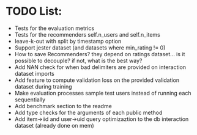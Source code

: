 # TODO List:
- Tests for the evaluation metrics
- Tests for the recommenders self.n_users and self.n_items
- leave-k-out with split by timestamp option
- Support jester dataset (and datasets where min_rating != 0)
- How to save Recommenders? they depend on ratings dataset... is it possible to decouple? if not, what is the best way?
- Add NAN check for when bad delimiters are provided on interaction dataset imports
- Add feature to compute validation loss on the provided validation dataset during training
- Make evaluation processes sample test users instead of running each sequentially
- Add benchmark section to the readme
- Add type checks for the arguments of each public method
- Add item->iid and user->uid query optimizaztion to the db interaction dataset (already done on mem)